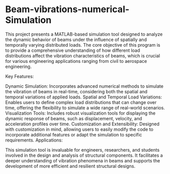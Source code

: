 # Beam-vibrations-numerical-Simulation
This project presents a MATLAB-based simulation tool designed to analyze the dynamic behavior of beams under the influence of spatially and temporally varying distributed loads. The core objective of this program is to provide a comprehensive understanding of how different load distributions affect the vibration characteristics of beams, which is crucial for various engineering applications ranging from civil to aerospace engineering.

Key Features:

Dynamic Simulation: Incorporates advanced numerical methods to simulate the vibration of beams in real-time, considering both the spatial and temporal variations of applied loads.
Spatial and Temporal Load Variations: Enables users to define complex load distributions that can change over time, offering the flexibility to simulate a wide range of real-world scenarios.
Visualization Tools: Includes robust visualization tools for displaying the dynamic response of beams, such as displacement, velocity, and acceleration profiles over time.
Customization and Extensibility: Designed with customization in mind, allowing users to easily modify the code to incorporate additional features or adapt the simulation to specific requirements.
Applications:

This simulation tool is invaluable for engineers, researchers, and students involved in the design and analysis of structural components. It facilitates a deeper understanding of vibration phenomena in beams and supports the development of more efficient and resilient structural designs.
